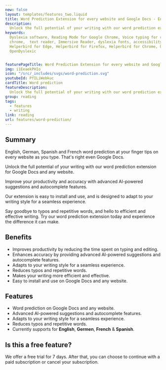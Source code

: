 ```yaml
---
new: false
layout: templates/features_two.liquid
title: Word Prediction Extension for every website and Google Docs - Enhance Your Writing Experience
description:
  Unlock the full potential of your writing with our word prediction extension for Google Docs and any website. Improve your productivity and accuracy with advanced AI-powered suggestions and autocomplete features. 
keywords:
  Dyslexia software, Reading Mode for Google Chrome, Voice typing for chrome, Text to speech for
  chrome,  text reader, Immersive Reader, dyslexia fonts, accessibility software, dyslexia software,
  Helperbird for Edge, Helperbird for Firefox, Helperbird for Chrome, Opendyslexic for Chrome,
  OpenDyslexic


featurePageTitle: Word Prediction Extension for every website and Google Docs - Enhance Your Writing Experience
img: i1EeaekPHIo
icon: "/src/_includes/svgs/word-prediction.svg"
youtubeId: PfILiWebkuc
cardTitle: Word prediction
featureDescription:
  Unlock the full potential of your writing with our word prediction extension for Google Docs and any website. Improve your productivity and accuracy with advanced AI-powered suggestions and autocomplete features. 
group: reading
tags: 
  - features
  - writing
link: reading
url: features/word-prediction/
---
```



## Summary

English, German, Spanish and French word prediction at your finger tips on every website as you type. That's right even Google Docs.

Unlock the full potential of your writing with our word prediction extension for Google Docs and any website. 

Improve your productivity and accuracy with advanced AI-powered suggestions and autocomplete features. 

Our extension is easy to install and use, and is designed to adapt to your writing style for a seamless experience. 

Say goodbye to typos and repetitive words, and hello to efficient and effective writing. Try our word prediction extension today and experience the difference it can make.



    
    
## Benefits

- Improves productivity by reducing the time spent on typing and editing.
- Enhances accuracy by providing advanced AI-powered suggestions and autocomplete features.
- Adapts to your writing style for a seamless experience.
- Reduces typos and repetitive words.
- Makes your writing more efficient and effective.
- Easy to install and use on Google Docs and any website.


## Features

- Word prediction on Google Docs and any website.
- Advanced AI-powered suggestions and autocomplete features.
- Adapts to your writing style for a seamless experience.
- Reduces typos and repetitive words.
- Currently supports for **English**, **Germen**, **French** & **Spanish**.


## Is this a free feature?
We offer a free trial for 7 days. After that, you can choose to continue with a paid subscription or cancel your subscription.
    